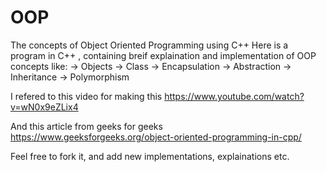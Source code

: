 # OOP
The concepts of Object Oriented Programming using C++
Here is a program in C++ , containing breif explaination and implementation of OOP concepts like:
-> Objects
-> Class
-> Encapsulation
-> Abstraction
-> Inheritance
-> Polymorphism

I refered to this video for making this 
https://www.youtube.com/watch?v=wN0x9eZLix4

And this article from geeks for geeks
https://www.geeksforgeeks.org/object-oriented-programming-in-cpp/

Feel free to fork it, and add new implementations, explainations etc.
